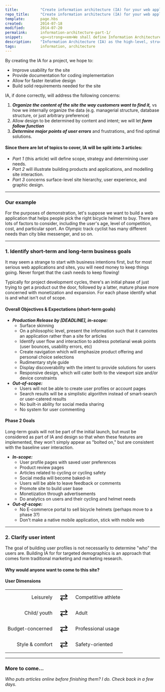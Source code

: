 ```yaml
---
title:          "Create information architecture (IA) for your web application (Part 1)"
repo_title:     "Create information architecture (IA) for your web application (Part 1)"
template:       page.hbs
created:        2014-07-18
modified:       2014-07-20
permalink:      information-architecture-part-1/
snippet:        <p><strong><em>We shall define Information Architecture (IA) as the high-level, structured organization of the site.</em></strong> On a deeper level, IA will concern itself with:</p><ul><li>what content is on the site, along with the scope of content</li><li>how users get to the content</li><li>the needs of the different kinds of users visiting the site</li><li>how the content is organized</li><li>the intent, purpose and tone of the site</li></ul>
description:    "Information Architecture (IA) as the high-level, structured organization of a site, intended to organize content, facilitate design, and improve user interaction"
tags:           information, architecture
---
```


By creating the IA for a project, we hope to:

* Improve usability for the site
* Provide documentation for coding implementation
* Allow for faster iterative design
* Build solid requirements needed for the site

IA, if done correctly, will address the following concerns:

1. ***Organize the content of the site the way customers want to find it,*** vs how we internally organize the data (e.g. managerial structure, database structure, or just arbitrary preference)
2. Allow design to be determined by content and intent; we will let ***form follow function***
3. ***Determine major points of user errors*** and frustrations, and find optimal solutions.

#### Since there are lot of topics to cover, IA will be split into 3 articles:

* *Part 1* (this article) will define scope, strategy and determining user needs.
* *Part 2* will illustrate building products and applications, and modelling site interaction.
* *Part 3* concerns surface-level site hierarchy, user experience, and graphic design.

----------------

### Our example

For the purposes of demonstration, let's suppose we want to build a web application that helps people pick the right bicycle helmet to buy. There are lots of factors to consider, including the user's age, level of competition, cost, and particular sport. An Olympic track cyclist has many different needs than city bike messenger, and so on.

----------------

### 1. Identify short-term and long-term business goals

It may seem a strange to start with business intentions first, but for most serious web applications and sites, you will need money to keep things going. Never forget that the cash needs to keep flowing!

Typically for project development cycles, there's an initial phase of just trying to get a product out the door, followed by a latter, mature phase more concerned with monetization and expansion. For each phase identify what is and what isn't out of scope.

#### Overall Objectives & Expectations (short-term goals)

* ***Production Release by [DEADLINE], in-scope:***
  * Surface skinning
  * On a philosophic level, present the information such that it cannotes an application rather than a site for articles
  * Identify user flow and interaction to address potetianal weak points  (user bounces, usability errors, etc)
  * Create navigation which will emphasize product offering and personal choice selections
  * Rudimentary style guide
  * Display discoverability with the intent to provide solutions for users
  * Responsive design, which will cater both to the viewport size and/or device constraints
* ***Out-of-scope:***
  * Users will not be able to create user profiles or account pages
  * Search results will be a simplistic algorithm instead of smart-search or user-catered results
  * No built-in ability for social media sharing
  * No system for user commenting

#### Phase 2 Goals

Long-term goals will not be part of the initial launch, but must be considered as part of IA and design so that when these features are implemented, they won't simply appear as "bolted on," but are consistent with the baseline user interaction.

* ***In-scope:***
  * User profile pages with saved user preferences
  * Product review pages
  * Articles related to cycling or cycling safety
  * Social media will become baked-in
  * Users will be able to leave feedback or comments
  * Promote site to build user base
  * Monetization through advertisements
  * Do analytics on users and their cycling and helmet needs
* ***Out-of-scope:***
  * No E-commerce portal to sell bicycle helmets (perhaps move to a phase 3?)
  * Don't make a native mobile application, stick with mobile web

----------------

### 2. Clarify user intent

The goal of building user profiles is not necessarily to determine "who" the users are. Building IA for for targeted demographics is an approach that comes form traditional marketing and marketing research.

#### Why would anyone want to come to this site?


#### User Dimensions


<style>
.arrow_swing td:first-child {
  text-align: right;
}
.arrow_swing td:nth-child(2) {
  font-size: 2rem;
  text-align: center;
}
.arrow_swing td:last-child {
}
</style>

<table class="arrow_swing">
    <tbody>
        <tr>
            <td>Leisurely</td>
            <td class="arrow_swing">&#8644;</td>
            <td>Competitive athlete</td>
        </tr>
        <tr>
            <td>Child/ youth</td>
            <td class="arrow_swing">&#8644;</td>
            <td>Adult</td>
        </tr>
        <tr>
            <td>Budget-concerned</td>
            <td class="arrow_swing">&#8644;</td>
            <td>Professional usage</td>
        </tr>
        <tr>
            <td>Style &amp; comfort</td>
            <td class="arrow_swing">&#8644;</td>
            <td>Safety-oriented</td>
        </tr>
    </tbody>
</table>


----------------

### More to come...

*Who puts articles online before finishing them? I do. Check back in a few days.*




